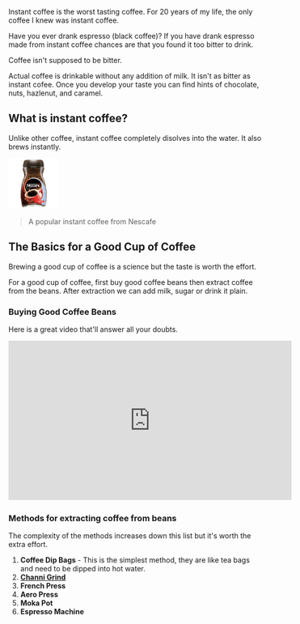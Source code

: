 [category]: <> (General)
[date]: <> (2021/12/24)
[title]: <> (Get over instant coffee - From an Indian's perspective)

Instant coffee is the worst tasting coffee. For 20 years of my life, the only coffee I knew was instant coffee.

Have you ever drank espresso (black coffee)? If you have drank espresso made from instant coffee chances are that you found it too bitter to drink.

Coffee isn't supposed to be bitter.

Actual coffee is drinkable without any addition of milk. It isn't as bitter as instant cofee. Once you develop your taste you can find hints of chocolate, nuts, hazlenut, and caramel.

## What is instant coffee?

Unlike other coffee, instant coffee completely disolves into the water. It also brews instantly.

<img src="https://github.com/il3ven/blog/blob/main/images/coffee/nescafe.png?raw=true" width="100px"/>

> A popular instant coffee from Nescafe

## The Basics for a Good Cup of Coffee
Brewing a good cup of coffee is a science but the taste is worth the effort.

For a good cup of coffee, first buy good coffee beans then extract coffee from the beans. After extraction we can add milk, sugar or drink it plain.

### Buying Good Coffee Beans

Here is a great video that'll answer all your doubts.

<div class="videoWrapper">
<iframe width="560" height="315" src="https://www.youtube-nocookie.com/embed/O9YnLFrM7Fs" title="YouTube video player" frameborder="0" allow="accelerometer; autoplay; clipboard-write; encrypted-media; gyroscope; picture-in-picture" allowfullscreen></iframe>
</div>

### Methods for extracting coffee from beans

The complexity of the methods increases down this list but it's worth the extra effort.

1. **Coffee Dip Bags** - This is the simplest method, they are like tea bags and need to be dipped into hot water.
2. [**Channi Grind**](https://www.youtube.com/watch?v=m2O5MqXD4n0)
3. **French Press**
4. **Aero Press**
5. **Moka Pot**
6. **Espresso Machine**